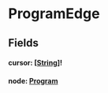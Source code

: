 # ProgramEdge

## Fields

#### cursor: [[String](/api/graphql/scalars/string.md)]!

#### node: [Program](/api/graphql/objects/program.md)
